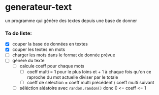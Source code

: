 # generateur-text

un programme qui génère des textes depuis une base de donner

### To do liste:
- [x] couper la base de données en textes
- [x] couper les textes en mots
- [ ] charger les mots dans le format de donnée prévue
- [ ] généré du texte
    - [ ] calcule coeff pour chaque mots
        - [ ] coeff multi = 1 pour le plus loins et + 1 à chaque fois qu'on ce raproche du mot actuelle diviser par le totale
        - [ ] coeff de selection = coeff multi précédent / coeff multi suivant
    - [ ] séléction aléatoire avec `random.random()` donc 0 <= coeff <= 1